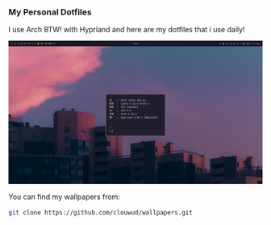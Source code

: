 ### My Personal Dotfiles

I use Arch BTW! with Hyprland and here are my dotfiles that i use daily!

![IUSEARCHBTW](./ss.png)

You can find my wallpapers from:
```sh
git clone https://github.com/clouwud/wallpapers.git
```
